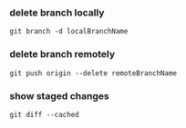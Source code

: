 ### delete branch locally
```
git branch -d localBranchName
```

### delete branch remotely
```
git push origin --delete remoteBranchName
```

### show staged changes
```
git diff --cached
```
